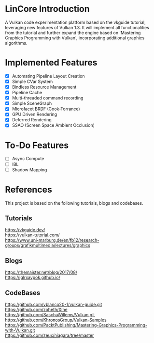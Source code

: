 # LinCore Introduction

A Vulkan code experimentation platform based on the vkguide tutorial, leveraging new features of Vulkan 1.3. It will implement all functionalities from the tutorial and further expand the engine based on 'Mastering Graphics Programming with Vulkan', incorporating additional graphics algorithms.

# Implemented Features
- [x] Automating Pipeline Layout Creation
- [x] Simple CVar System
- [x] Bindless Resource Management
- [x] Pipeline Cache
- [x] Multi-threaded command recording
- [x] Simple SceneGraph
- [x] Microfacet BRDF (Cook-Torrance)
- [x] GPU Driven Rendering
- [x] Deferred Rendering
- [x] SSAO (Screen Space Ambient Occlusion)
# To-Do Features
- [ ] Async Compute
- [ ] IBL
- [ ] Shadow Mapping

# References
This project is based on the following tutorials, blogs and codebases.
## Tutorials
https://vkguide.dev/  
https://vulkan-tutorial.com/  
https://www.uni-marburg.de/en/fb12/research-groups/grafikmultimedia/lectures/graphics

## Blogs
https://themaister.net/blog/2017/08/  
https://jglrxavpok.github.io/

## CodeBases
https://github.com/vblanco20-1/vulkan-guide.git  
https://github.com/zoheth/Xihe  
https://github.com/SaschaWillems/Vulkan.git  
https://github.com/KhronosGroup/Vulkan-Samples  
https://github.com/PacktPublishing/Mastering-Graphics-Programming-with-Vulkan.git  
https://github.com/zeux/niagara/tree/master 